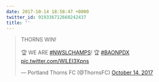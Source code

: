 ```yaml
---
date: 2017-10-14 18:58:47 +0000
twitter_id: 919336712660242437
title: ''
---
```


<blockquote class="twitter-tweet"><p lang="en" dir="ltr">THORNS WIN! <br><br>🏆 WE ARE <a href="https://twitter.com/hashtag/NWSLCHAMPS?src=hash&amp;ref_src=twsrc%5Etfw">#NWSLCHAMPS</a>! 🏆 <a href="https://twitter.com/hashtag/BAONPDX?src=hash&amp;ref_src=twsrc%5Etfw">#BAONPDX</a> <a href="https://t.co/WlLEI3Xpns">pic.twitter.com/WlLEI3Xpns</a></p>&mdash; Portland Thorns FC (@ThornsFC) <a href="https://twitter.com/ThornsFC/status/919335953772175361?ref_src=twsrc%5Etfw">October 14, 2017</a></blockquote>
<script async src="https://platform.twitter.com/widgets.js" charset="utf-8"></script>
